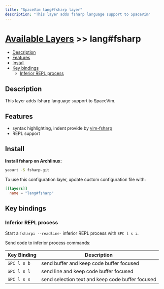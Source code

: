 ```yaml
---
title: "SpaceVim lang#fsharp layer"
description: "This layer adds fsharp language support to SpaceVim"
---
```


# [Available Layers](../../) >> lang#fsharp

<!-- vim-markdown-toc GFM -->

- [Description](#description)
- [Features](#features)
- [Install](#install)
- [Key bindings](#key-bindings)
  - [Inferior REPL process](#inferior-repl-process)

<!-- vim-markdown-toc -->

## Description

This layer adds fsharp language support to SpaceVim.

## Features

- syntax highlighting, indent provide by [vim-fsharp](https://github.com/wsdjeg/vim-fsharp)
- REPL support

## Install

**Install fsharp on Archlinux:**

```sh
yaourt -S fsharp-git
```

To use this configuration layer, update custom configuration file with:

```toml
[[layers]]
  name = "lang#fsharp"
```

## Key bindings

### Inferior REPL process

Start a `fsharpi --readline-` inferior REPL process with `SPC l s i`.

Send code to inferior process commands:

| Key Binding | Description                                      |
| ----------- | ------------------------------------------------ |
| `SPC l s b` | send buffer and keep code buffer focused         |
| `SPC l s l` | send line and keep code buffer focused           |
| `SPC l s s` | send selection text and keep code buffer focused |

